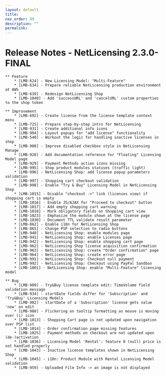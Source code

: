 ```yaml
---
layout: default
title:
nav_order: 99
description: ""
permalink:
---
```


Release Notes - NetLicensing 2.3.0-FINAL </span>
=======================================================================


    ** Feature
        * [LMB-624] - New Licensing Model: "Multi-Feature"
        * [LMB-634] - Prepare reliable NetLicensing production environment at AWS
        * [LMB-639] - Redesign NetLicensing Shop
        * [LMB-1040] - Add 'successURL' and 'cancelURL' custom properties to the shop token

    ** Improvement
        * [LMB-692] - Create license from the license template context menu
        * [LMB-725] - Prepare step-by-step intro for NetLicensing
        * [LMB-931] - Create additional info icons
        * [LMB-994] - Layout popups for "add license" functionality
        * [LMB-540] - Workout the logic for handling inactive licenses in shop
        * [LMB-908] - Improve disabled checkbox style in NetLicensing Manage
        * [LMB-928] - Add documentation reference for "Floating" Licensing Model page
        * [LMB-929] - Payment Methods action icons missing
        * [LMB-995] - Shop product modules statuses (traffic light)
        * [LMB-996] - NetLicensing Shop: add license popup parameters validation
        * [LMB-997] - Shopping cart checkout validation
        * [LMB-998] - Enable "Try & Buy" Licensing Model in NetLicensing Shop
        * [LMB-1015] - Disable "checkout ->" link (licenses view) if shopping cart is empty
        * [LMB-1016] - Enable JS/AJAX for "Proceed to checkout" button
        * [LMB-1017] - Add empty shopping cart warning
        * [LMB-1018] - Mark obligatory fields on Shopping cart view
        * [LMB-1023] - Emphasize the module shown at the license page
        * [LMB-1030] - Document TTL validate result parameter
        * [LMB-862] - Enable i18n for NetLicensing Shop
        * [LMB-865] - Change PSP selection to radio buttons
        * [LMB-940] - NetLicensing Shop: enable modules page
        * [LMB-941] - NetLicensing Shop: enable Licenses page
        * [LMB-942] - NetLicensing Shop: enable shopping cart page
        * [LMB-962] - NetLicensing Shop license acquisition confirmation
        * [LMB-963] - NetLicensing Shop: create "Order confirmation" page
        * [LMB-964] - NetLicensing Shop: create error page
        * [LMB-991] - NetLicensing Shop: Checkout null payment
        * [LMB-992] - NetLicensing Shop: Checkout using PayPal Sandbox
        * [LMB-1001] - NetLicensing Shop: enable "Multi-Feature" licensing model

    ** Bug
        * [LMB-909] - Try&Buy license template edit: TimeVolume field validation message
        * [LMB-934] - startDate fields differ for 'Subscription' and 'Try&Buy' Licensing Models
        * [LMB-982] - startDate of a 'Subscription' license gets value 'now' on edit
        * [LMB-980] - Flickering on tooltip formatting as mouse is moving over (i) icon
        * [LMB-1013] - Shopping Cart page is not updated upon navigation over PSP list
        * [LMB-1014] - Order confirmation page missing features
        * [LMB-1025] - Payment methods on checkout are not updated upon (de-)activation
        * [LMB-1036] - Licensing Model 'Rental': feature 0 (null) price is not handled properly
        * [LMB-1043] - Inactive license templates shown in NetLicensing Shop
        * [LMB-1045] - i18n: Product Module with Rental Licensing Model validation
        * [LMB-959] - Uploaded File Info -> an image is not displayed
